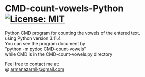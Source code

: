 # CMD-count-vowels-Python [![License: MIT](https://img.shields.io/badge/License-MIT-yellow.svg)](https://opensource.org/licenses/MIT)  
Python CMD program for counting the vowels of the entered text.  
using Python version 3.11.4  
You can see the program document by  
"python -m pydoc CMD-count-vowels"  
while CMD is in the CMD-count-vowels.py directory  
  
Feel free to contact me at:  
@ armanazarnik@gmail.com
